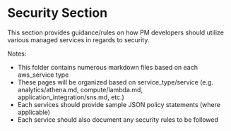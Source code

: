 # Security Section

This section provides guidance/rules on how PM developers should utilize various managed services in regards to security.

Notes:

* This folder contains numerous markdown files based on each aws_service type
* These pages will be organized based on service_type/service (e.g. analytics/athena.md, compute/lambda.md, application_integration/sns.md, etc.)
* Each services should provide sample JSON policy statements (where applicable)
* Each service should also document any security rules to be followed


